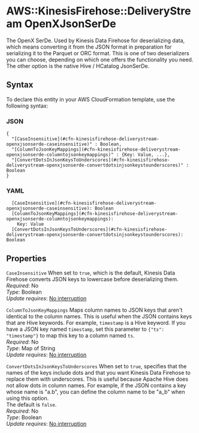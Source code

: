# AWS::KinesisFirehose::DeliveryStream OpenXJsonSerDe<a name="aws-properties-kinesisfirehose-deliverystream-openxjsonserde"></a>

The OpenX SerDe\. Used by Kinesis Data Firehose for deserializing data, which means converting it from the JSON format in preparation for serializing it to the Parquet or ORC format\. This is one of two deserializers you can choose, depending on which one offers the functionality you need\. The other option is the native Hive / HCatalog JsonSerDe\.

## Syntax<a name="aws-properties-kinesisfirehose-deliverystream-openxjsonserde-syntax"></a>

To declare this entity in your AWS CloudFormation template, use the following syntax:

### JSON<a name="aws-properties-kinesisfirehose-deliverystream-openxjsonserde-syntax.json"></a>

```
{
  "[CaseInsensitive](#cfn-kinesisfirehose-deliverystream-openxjsonserde-caseinsensitive)" : Boolean,
  "[ColumnToJsonKeyMappings](#cfn-kinesisfirehose-deliverystream-openxjsonserde-columntojsonkeymappings)" : {Key: Value, ...},
  "[ConvertDotsInJsonKeysToUnderscores](#cfn-kinesisfirehose-deliverystream-openxjsonserde-convertdotsinjsonkeystounderscores)" : Boolean
}
```

### YAML<a name="aws-properties-kinesisfirehose-deliverystream-openxjsonserde-syntax.yaml"></a>

```
  [CaseInsensitive](#cfn-kinesisfirehose-deliverystream-openxjsonserde-caseinsensitive): Boolean
  [ColumnToJsonKeyMappings](#cfn-kinesisfirehose-deliverystream-openxjsonserde-columntojsonkeymappings): 
    Key: Value
  [ConvertDotsInJsonKeysToUnderscores](#cfn-kinesisfirehose-deliverystream-openxjsonserde-convertdotsinjsonkeystounderscores): Boolean
```

## Properties<a name="aws-properties-kinesisfirehose-deliverystream-openxjsonserde-properties"></a>

`CaseInsensitive`  <a name="cfn-kinesisfirehose-deliverystream-openxjsonserde-caseinsensitive"></a>
When set to `true`, which is the default, Kinesis Data Firehose converts JSON keys to lowercase before deserializing them\.  
*Required*: No  
*Type*: Boolean  
*Update requires*: [No interruption](https://docs.aws.amazon.com/AWSCloudFormation/latest/UserGuide/using-cfn-updating-stacks-update-behaviors.html#update-no-interrupt)

`ColumnToJsonKeyMappings`  <a name="cfn-kinesisfirehose-deliverystream-openxjsonserde-columntojsonkeymappings"></a>
Maps column names to JSON keys that aren't identical to the column names\. This is useful when the JSON contains keys that are Hive keywords\. For example, `timestamp` is a Hive keyword\. If you have a JSON key named `timestamp`, set this parameter to `{"ts": "timestamp"}` to map this key to a column named `ts`\.  
*Required*: No  
*Type*: Map of String  
*Update requires*: [No interruption](https://docs.aws.amazon.com/AWSCloudFormation/latest/UserGuide/using-cfn-updating-stacks-update-behaviors.html#update-no-interrupt)

`ConvertDotsInJsonKeysToUnderscores`  <a name="cfn-kinesisfirehose-deliverystream-openxjsonserde-convertdotsinjsonkeystounderscores"></a>
When set to `true`, specifies that the names of the keys include dots and that you want Kinesis Data Firehose to replace them with underscores\. This is useful because Apache Hive does not allow dots in column names\. For example, if the JSON contains a key whose name is "a\.b", you can define the column name to be "a\_b" when using this option\.  
The default is `false`\.  
*Required*: No  
*Type*: Boolean  
*Update requires*: [No interruption](https://docs.aws.amazon.com/AWSCloudFormation/latest/UserGuide/using-cfn-updating-stacks-update-behaviors.html#update-no-interrupt)